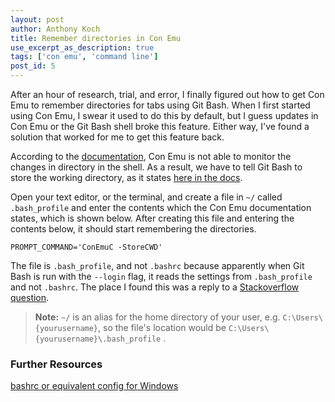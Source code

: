 ```yaml
---
layout: post
author: Anthony Koch
title: Remember directories in Con Emu
use_excerpt_as_description: true
tags: ['con emu', 'command line']
post_id: 5
---
```


After an hour of research, trial, and error, I finally figured out how to get Con Emu to remember directories for tabs using Git Bash. When I first started using Con Emu, I swear it used to do this by default, but I guess updates in Con Emu or the Git Bash shell broke this feature. Either way, I've found a solution that worked for me to get this feature back.

<!-- endexcerpt -->

According to the [documentation](http://conemu.github.io/en/ShellWorkDir.html#shell-working-directory), Con Emu is not able to monitor the changes in directory in the shell. As a result, we have to tell Git Bash to store the working directory, as it states [here in the docs](http://conemu.github.io/en/ShellWorkDir.html#bash_and_other_cygwin_shells). 

Open your text editor, or the terminal, and create a file in `~/` called `.bash_profile` and enter the contents which the Con Emu documentation states, which is shown below. After creating this file and entering the contents below, it should start remembering the directories. 

```
PROMPT_COMMAND='ConEmuC -StoreCWD'
```

The file is `.bash_profile`, and not `.bashrc` because apparently when Git Bash is run with the `--login` flag, it reads the settings from `.bash_profile` and not `.bashrc`. The place I found this was a reply to a [Stackoverflow question](http://superuser.com/questions/602872/how-do-i-modify-my-git-bash-profile-in-windows).

> __Note:__ `~/` is an alias for the home directory of your user, e.g. `C:\Users\{yourusername}`, so the file's location would be `C:\Users\{yourusername}\.bash_profile` . 



### Further Resources 

[bashrc or equivalent config for Windows](http://stackoverflow.com/questions/6883760/git-for-windows-bashrc-or-equivalent-config-files-for-git-bash-shell)

